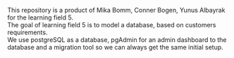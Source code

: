 This repository is a product of Mika Bomm, Conner Bogen, Yunus Albayrak for the learning field 5. <br>
The goal of learning field 5 is to model a database, based on customers requirements. <br>
We use postgreSQL as a database, pgAdmin for an admin dashboard to the database and a migration tool so we can always get the same initial setup.

